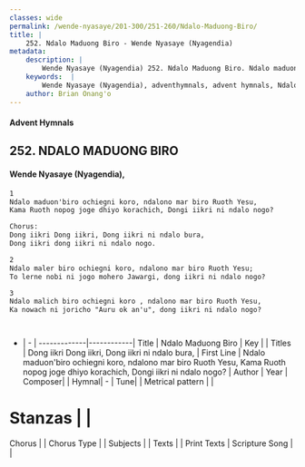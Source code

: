 ```yaml
---
classes: wide
permalink: /wende-nyasaye/201-300/251-260/Ndalo-Maduong-Biro/
title: |
    252. Ndalo Maduong Biro - Wende Nyasaye (Nyagendia)
metadata:
    description: |
        Wende Nyasaye (Nyagendia) 252. Ndalo Maduong Biro. Ndalo maduon'biro ochiegni koro, ndalono mar biro Ruoth Yesu, Kama Ruoth nopog joge dhiyo korachich, Dongi iikri ni ndalo nogo?  Chorus: Dong iikri Dong iikri, Dong iikri ni ndalo bura, Dong iikri dong iikri ni ndalo nogo.  
    keywords:  |
        Wende Nyasaye (Nyagendia), adventhymnals, advent hymnals, Ndalo Maduong Biro, Ndalo maduon'biro ochiegni koro, ndalono mar biro Ruoth Yesu, Kama Ruoth nopog joge dhiyo korachich, Dongi iikri ni ndalo nogo?. Dong iikri Dong iikri, Dong iikri ni ndalo bura,
    author: Brian Onang'o
---
```


#### Advent Hymnals
## 252. NDALO MADUONG BIRO
####  Wende Nyasaye (Nyagendia),

```txt
1
Ndalo maduon'biro ochiegni koro, ndalono mar biro Ruoth Yesu,
Kama Ruoth nopog joge dhiyo korachich, Dongi iikri ni ndalo nogo?

Chorus:
Dong iikri Dong iikri, Dong iikri ni ndalo bura,
Dong iikri dong iikri ni ndalo nogo.

2
Ndalo maler biro ochiegni koro, ndalono mar biro Ruoth Yesu;
To lerne nobi ni jogo mohero Jawargi, dong iikri ni ndalo nogo?

3
Ndalo malich biro ochiegni koro , ndalono mar biro Ruoth Yesu,
Ka nowach ni joricho "Auru ok an'u", dong iikri ni ndalo nogo?




```

- |   -  |
-------------|------------|
Title | Ndalo Maduong Biro |
Key |  |
Titles | Dong iikri Dong iikri, Dong iikri ni ndalo bura, |
First Line | Ndalo maduon'biro ochiegni koro, ndalono mar biro Ruoth Yesu, Kama Ruoth nopog joge dhiyo korachich, Dongi iikri ni ndalo nogo? |
Author | 
Year | 
Composer| |
Hymnal|  - |
Tune|  |
Metrical pattern | |
# Stanzas |  |
Chorus |  |
Chorus Type |  |
Subjects | |
Texts |  |
Print Texts | 
Scripture Song |  |
    
